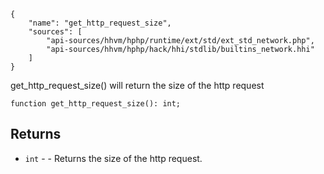``` yamlmeta
{
    "name": "get_http_request_size",
    "sources": [
        "api-sources/hhvm/hphp/runtime/ext/std/ext_std_network.php",
        "api-sources/hhvm/hphp/hack/hhi/stdlib/builtins_network.hhi"
    ]
}
```




get_http_request_size() will return the size of the http request




``` Hack
function get_http_request_size(): int;
```




## Returns




+ ` int ` - - Returns the size of the http request.
<!-- HHAPIDOC -->
